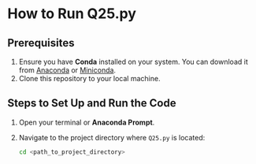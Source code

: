 # How to Run Q25.py



## Prerequisites
1. Ensure you have **Conda** installed on your system. You can download it from [Anaconda](https://www.anaconda.com/products/distribution) or [Miniconda](https://docs.conda.io/en/latest/miniconda.html).
2. Clone this repository to your local machine.

## Steps to Set Up and Run the Code
1. Open your terminal or **Anaconda Prompt**.

2. Navigate to the project directory where `Q25.py` is located:
   ```bash
   cd <path_to_project_directory>

